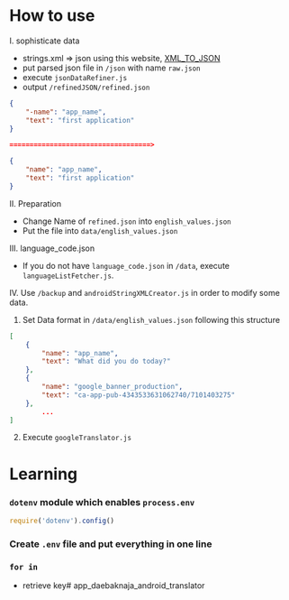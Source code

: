 # How to use

I. sophisticate data

- strings.xml => json using this website, [XML_TO_JSON](http://www.utilities-online.info/xmltojson/#.YAbGDi2l124) 
- put parsed json file in `/json` with name `raw.json`
- execute `jsonDataRefiner.js`
- output `/refinedJSON/refined.json`
```JSON
{
    "-name": "app_name",
    "text": "first application"
}

===================================>

{
    "name": "app_name",
    "text": "first application"
}
```

II. Preparation

- Change Name of `refined.json` into `english_values.json` 
- Put the file into `data/english_values.json`

III. language_code.json

- If you do not have `language_code.json` in `/data`, execute `languageListFetcher.js`.

IV. Use `/backup` and `androidStringXMLCreator.js` in order to modify some data.

1. Set Data format in `/data/english_values.json` following this structure   

```json
[
    {
        "name": "app_name",
        "text": "What did you do today?"
    },
    {
        "name": "google_banner_production",
        "text": "ca-app-pub-4343533631062740/7101403275"
    },
		...
] 
```

2. Execute `googleTranslator.js` 

# Learning

### `dotenv` module which enables `process.env`

```jsx
require('dotenv').config()
```

### Create `.env` file and put everything in one line

### `for in`

- retrieve key# app_daebaknaja_android_translator
